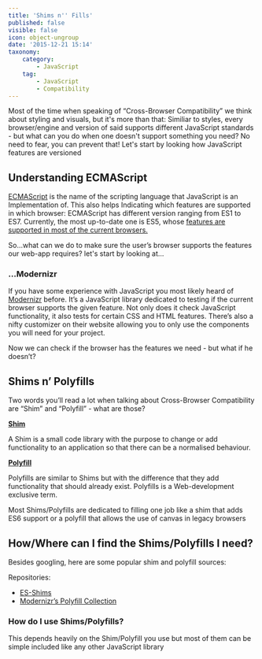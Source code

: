 ```yaml
---
title: 'Shims n'' Fills'
published: false
visible: false
icon: object-ungroup
date: '2015-12-21 15:14'
taxonomy:
    category:
        - JavaScript
    tag:
        - JavaScript
        - Compatibility
---
```


Most of the time when speaking of “Cross-Browser Compatibility” we think about styling and visuals, but it's more than that: Similiar to styles, every browser/engine and version of said supports different JavaScript standards - but what can you do when one doesn't support something you need? No need to fear, you can prevent that! Let's start by looking how JavaScript features are versioned

## Understanding ECMAScript

[ECMAScript] is the name of the scripting language that JavaScript is an Implementation of. This also helps Indicating which features are supported in which browser: ECMAScript has different version ranging from ES1 to ES7. Currently, the most up-to-date one is ES5, whose [features are supported in most of the current browsers.]

So…what can we do to make sure the user’s browser supports the features our web-app requires? let's start by looking at…

### …Modernizr

If you have some experience with JavaScript you most likely heard of [Modernizr] before. It’s a JavaScript library dedicated to testing if the current browser supports the given feature. Not only does it check JavaScript functionality, it also tests for certain CSS and HTML features. There’s also a nifty customizer on their website allowing you to only use the components you will need for your project.

Now we can check if the browser has the features we need - but what if he doesn’t?

## Shims n’ Polyfills

Two words you’ll read a lot when talking about Cross-Browser Compatibility are “Shim” and “Polyfill” - what are those?

[**Shim**]

A Shim is a small code library with the purpose to change or add functionality to an application so that there can be a normalised behaviour.

[**Polyfill**]

Polyfills are similar to Shims but with the difference that they add functionality that should already exist. Polyfills is a Web-development exclusive term.

Most Shims/Polyfills are dedicated to filling one job like a shim that adds ES6 support or a polyfill that allows the use of canvas in legacy browsers

## How/Where can I find the Shims/Polyfills I need?

Besides googling, here are some popular shim and polyfill sources:

Repositories:

-   [ES-Shims]
-   [Modernizr’s Polyfill Collection]

### How do I use Shims/Polyfills?

This depends heavily on the Shim/Polyfill you use but most of them can be simple included like any other JavaScript library

  [ECMAScript]: https://en.wikipedia.org/wiki/ECMAScript
  [features are supported in most of the current browsers.]: http://kangax.github.io/compat-table/es5/
  [Modernizr]: https://modernizr.com/
  [**Shim**]: https://en.wikipedia.org/wiki/Shim_(computing)
  [**Polyfill**]: https://en.wikipedia.org/wiki/Polyfill
  [ES-Shims]: https://github.com/es-shims
  [Modernizr’s Polyfill Collection]: https://github.com/Modernizr/Modernizr/wiki/HTML5-Cross-Browser-Polyfills
